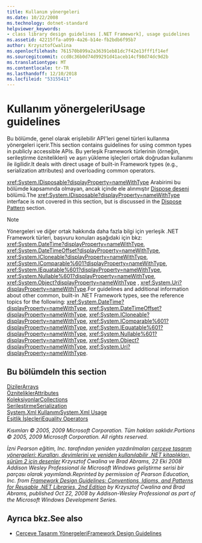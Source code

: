 ```yaml
---
title: Kullanım yönergeleri
ms.date: 10/22/2008
ms.technology: dotnet-standard
helpviewer_keywords:
- class library design guidelines [.NET Framework], usage guidelines
ms.assetid: 42215ffa-a099-4a26-b14e-fb2bdb6f95b7
author: KrzysztofCwalina
ms.openlocfilehash: 761570b899a2a36391eb81dc7f42e13fff1f14ef
ms.sourcegitcommit: ccd8c36b0d74d99291d41aceb14cf98d74dc9d2b
ms.translationtype: MT
ms.contentlocale: tr-TR
ms.lasthandoff: 12/10/2018
ms.locfileid: "53155411"
---
```

# <a name="usage-guidelines"></a><span data-ttu-id="45f69-102">Kullanım yönergeleri</span><span class="sxs-lookup"><span data-stu-id="45f69-102">Usage guidelines</span></span>

<span data-ttu-id="45f69-103">Bu bölümde, genel olarak erişilebilir API'leri genel türleri kullanma yönergeleri içerir.</span><span class="sxs-lookup"><span data-stu-id="45f69-103">This section contains guidelines for using common types in publicly accessible APIs.</span></span> <span data-ttu-id="45f69-104">Bu yerleşik Framework türlerinin (örneğin, serileştirme öznitelikleri) ve aşırı yükleme işleçleri ortak doğrudan kullanımı ile ilgilidir.</span><span class="sxs-lookup"><span data-stu-id="45f69-104">It deals with direct usage of built-in Framework types (e.g., serialization attributes) and overloading common operators.</span></span>
  
<span data-ttu-id="45f69-105"><xref:System.IDisposable?displayProperty=nameWithType> Arabirimi bu bölümde kapsamında olmayan, ancak içinde ele alınmıştır [Dispose deseni](../../../docs/standard/design-guidelines/dispose-pattern.md) bölümü.</span><span class="sxs-lookup"><span data-stu-id="45f69-105">The <xref:System.IDisposable?displayProperty=nameWithType> interface is not covered in this section, but is discussed in the [Dispose Pattern](../../../docs/standard/design-guidelines/dispose-pattern.md) section.</span></span>

> [!NOTE]
> <span data-ttu-id="45f69-106">Yönergeleri ve diğer ortak hakkında daha fazla bilgi için yerleşik .NET Framework türleri, başvuru konuları aşağıdaki için bkz: <xref:System.DateTime?displayProperty=nameWithType>, <xref:System.DateTimeOffset?displayProperty=nameWithType>, <xref:System.ICloneable?displayProperty=nameWithType>, <xref:System.IComparable%601?displayProperty=nameWithType>, <xref:System.IEquatable%601?displayProperty=nameWithType>, <xref:System.Nullable%601?displayProperty=nameWithType>, <xref:System.Object?displayProperty=nameWithType> , <xref:System.Uri?displayProperty=nameWithType>.</span><span class="sxs-lookup"><span data-stu-id="45f69-106">For guidelines and additional information about other common, built-in .NET Framework types, see the reference topics for the following: <xref:System.DateTime?displayProperty=nameWithType>, <xref:System.DateTimeOffset?displayProperty=nameWithType>, <xref:System.ICloneable?displayProperty=nameWithType>, <xref:System.IComparable%601?displayProperty=nameWithType>, <xref:System.IEquatable%601?displayProperty=nameWithType>, <xref:System.Nullable%601?displayProperty=nameWithType>, <xref:System.Object?displayProperty=nameWithType>, <xref:System.Uri?displayProperty=nameWithType>.</span></span>

## <a name="in-this-section"></a><span data-ttu-id="45f69-107">Bu bölümde</span><span class="sxs-lookup"><span data-stu-id="45f69-107">In this section</span></span>

[<span data-ttu-id="45f69-108">Diziler</span><span class="sxs-lookup"><span data-stu-id="45f69-108">Arrays</span></span>](arrays.md)  
[<span data-ttu-id="45f69-109">Öznitelikler</span><span class="sxs-lookup"><span data-stu-id="45f69-109">Attributes</span></span>](attributes.md)  
[<span data-ttu-id="45f69-110">Koleksiyonlar</span><span class="sxs-lookup"><span data-stu-id="45f69-110">Collections</span></span>](guidelines-for-collections.md)  
[<span data-ttu-id="45f69-111">Serileştirme</span><span class="sxs-lookup"><span data-stu-id="45f69-111">Serialization</span></span>](serialization.md)  
[<span data-ttu-id="45f69-112">System.Xml Kullanımı</span><span class="sxs-lookup"><span data-stu-id="45f69-112">System.Xml Usage</span></span>](system-xml-usage.md)  
[<span data-ttu-id="45f69-113">Eşitlik İşleçleri</span><span class="sxs-lookup"><span data-stu-id="45f69-113">Equality Operators</span></span>](equality-operators.md)  

<span data-ttu-id="45f69-114">*Kısımları © 2005, 2009 Microsoft Corporation. Tüm hakları saklıdır.*</span><span class="sxs-lookup"><span data-stu-id="45f69-114">*Portions © 2005, 2009 Microsoft Corporation. All rights reserved.*</span></span>

<span data-ttu-id="45f69-115">*İzni Pearson eğitim, Inc. tarafından yeniden yazdırılmaları [çerçeve tasarım yönergeleri: Kuralları, deyimlerini ve yeniden kullanılabilir .NET kitaplıkları, sürüm 2 için desenler](https://www.informit.com/store/framework-design-guidelines-conventions-idioms-and-9780321545619) Krzysztof Cwalina ve Brad Abrams, 22 Eki 2008 Addison Wesley Professional ile Microsoft Windows geliştirme serisi bir parçası olarak yayımlandı.*</span><span class="sxs-lookup"><span data-stu-id="45f69-115">*Reprinted by permission of Pearson Education, Inc. from [Framework Design Guidelines: Conventions, Idioms, and Patterns for Reusable .NET Libraries, 2nd Edition](https://www.informit.com/store/framework-design-guidelines-conventions-idioms-and-9780321545619) by Krzysztof Cwalina and Brad Abrams, published Oct 22, 2008 by Addison-Wesley Professional as part of the Microsoft Windows Development Series.*</span></span>
  
## <a name="see-also"></a><span data-ttu-id="45f69-116">Ayrıca bkz.</span><span class="sxs-lookup"><span data-stu-id="45f69-116">See also</span></span>

- [<span data-ttu-id="45f69-117">Çerçeve Tasarım Yönergeleri</span><span class="sxs-lookup"><span data-stu-id="45f69-117">Framework Design Guidelines</span></span>](../../../docs/standard/design-guidelines/index.md)
